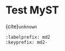# Test MyST

{cite}`unknown`



```{bibliography} references2.bib
:labelprefix: md2
:keyprefix: md2-
```
